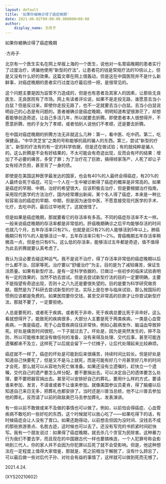 ```yaml
---
layout: default
title: '如果你被确诊得了癌症晚期'
date: 2021-06-02T00:00:00.000000+08:00
author:
    display_name: 方舟子
---
```


如果你被确诊得了癌症晚期

·方舟子·

北京有一个医生实名在网上举报上海的一个医生，说他对一名胃癌晚期的患者实行了过度治疗，诱骗他使用“新型的疗法”，让患者花的钱是常规疗法的10倍以上，但是又没有什么好的效果。这篇文章在网上很轰动，但是这在中国医院并不是什么新鲜事，对癌症晚期的患者实行过度治疗最后捞一把，是很常见的。

这个问题主要是因为监管不力造成的，但是也有患者及其家人的因素，让那些无良医生、无良医院有了市场。网上有读者评论说，如果不是走投无路，谁愿意去当小白鼠？但是反过来，即使你走投无路了，也不一定就要去当小白鼠。去当小白鼠说明自己的心态是有问题的。患者被确诊是癌症晚期，明明知道希望很渺茫了，却想着能够创造奇迹，让自己多活几年，所以就要去折腾。即使患者本人很想得开，不愿意折腾，他的子女为了孝顺，或者怕别人说他们不孝顺，还是要去折腾。

在中国对癌症晚期的折腾方法无非就这么几种：第一，看中医、吃中药。第二，吃保健品，“中华灵芝宝”之类的号称能够抗癌的骗人的东西。第三，尝试“新型的疗法”。新型的疗法有的有一定的科学依据，但是还在做试验；有的就纯粹是骗人的。这么折腾是不会有好结果的，不太可能会有奇迹出现，反而会有坏的结果：增加了不必要的痛苦，多受了罪；为了治疗花了巨款，搞得倾家荡产，人死了却让子女有经济负担，甚至背了一身的债。

即使是在美国这种医学最发达的国家，也会有40%的人最终会得癌症，有20%的人最终会死于癌症。可见一个人在一生中被诊断得了癌症的概率是非常高的。如果是癌症的早期、中期，治好的希望很大，应该积极去治疗，但是要根据治疗指南，采用现代医学的方法治疗。国内经常爆出新闻，某个名人得了癌症，本来是一种比较容易治的癌症的早期、中期，但是因为迷信中医，不愿意接受现代医学的手术、化疗，去吃中药，最后过早地死了。这就很惜了。

但是如果是癌症晚期，那就要看它的存活率有多高。不同的癌症存活率不太一样。一般来说癌症晚期的存活率都是非常低的。肝癌晚期确诊之后平均能够存活的时间也就几个月，五年存活率只有2%，也就是说只有2%的人能够活到5年以上。肺癌晚期只有15%的人能够活过一年，五年存活率只有1～2%。胃癌晚期五年存活率稍微高一点，但是也只有6%。这么低的存活率，能够活过五年都是奇迹，值不值得为此去折腾就要认真考虑了。

我认为没必要去碰这种运气。我不是说不治疗，得了存活率非常低的癌症晚期以后什么都不治，回家等死。治疗要以“舒缓治疗”为主，目的是为了减轻痛苦，保证生活质量。如果有新型疗法，是有一定科学依据的，已做过一些初步的临床试验表明有一定的效果的，当然不妨去尝试。但是去尝试新型疗法的目的一定要明确，主要不是指望有奇迹出现，否则十之八九还是要很失望的。目的是要为科学研究做贡献。既然是为了科研去尝试新型的疗法，实际上是在参与临床试验，那么按国际的惯例应该都是免费的。如果医院要你交钱，甚至交非常高的巨款才让你尝试新型疗法，那就不要了，一定要拒绝。

人总是要死的，或者死于疾病，或者死于非命，死于疾病总要比死于非命好。这么看就想得开了。能致死的疾病很多，大部分人主要是死于两类疾病，一类是心血管疾病，一类是癌症。死于心血管疾病往往非常快，例如心脏病发作、脑溢血导致猝死。好处是痛苦时间很短，一下子就过去了。坏处是，因为是突然发生的，猝不及防，所以可能根本就没有做任何的准备，没有来得及处理、交代后事，甚至可能连遗嘱都来不及立，这样死了以后就会留下一个烂摊子，让后代处理起来比较麻烦。

癌症就不一样了。癌症的坏处是可能到后来很痛苦，持续时间比较长。但是好处是知道自己快要死了，但是又不是马上就死，而是可能有好几个月甚至好几年的时间才会死，那么就可以从容地为死亡做准备。如果还没有立遗嘱的，赶快立一个遗嘱，交代自己的遗产要怎么样分配，要不要捐出去。可以决定自己的遗体要怎么处理，要不要把器官捐出去。甚至可以安排好自己的葬礼，要用什么样的方式，要请谁来参加、发言，不请谁或者不让谁来参加。就像美国参议员麦肯，得了脑瘤以后知道自己来日无多，把葬礼也都安排了。当时还是川普当总统，他不让川普去参加他的葬礼，反而请了以前的政敌奥巴马去参加葬礼、发表演讲。

有一些以前不敢做或来不及做的事情也可以做了。例如，以前怕会得癌症、心血管疾病不敢吃的一些好吃的东西，这个时候就可以放心吃了——如果吃得下的话，有时候癌症会让人没有了胃口。如果还跑得动，以前想去但因为没时间、没钱去不成的那些旅游景点、名胜古迹，这时候也可以去了。还没有写完的书抓紧时间赶快写。我有一个朋友说过：如果得了癌症晚期，就去杀几个贪官为民除害。这种暴力行为我们不要去学，而且现在的中国跟古代一样也要搞株连，一个人犯罪号称会影响到三代人，你的家人并不会因为你犯罪以后死了就不会受影响。但是，他这种想法在一定程度上值得大家借鉴，那就是，死之前相当于解脱了，没有什么顾忌了，可以最后做一些对后代子孙、对社会有益的事情了，这样就可以做到死而无憾了。

2021.4.24.

(XYS20210602)

